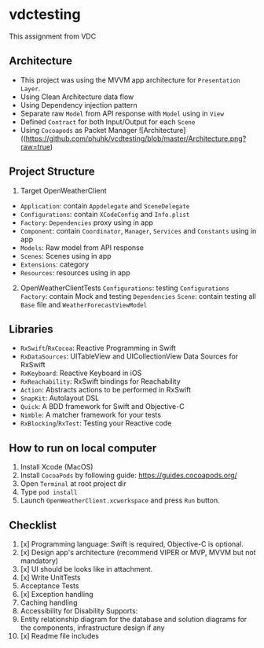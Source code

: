# vdctesting
This assignment from VDC

## Architecture
- This project was using the MVVM app architecture for `Presentation Layer`.
- Using Clean Architecture data flow
- Using Dependency injection pattern  
- Separate raw `Model` from API response with `Model` using in `View`
- Defined `Contract` for both Input/Output for each `Scene`
- Using `Cocoapods` as Packet Manager
![Architecture]((https://github.com/phuhk/vcdtesting/blob/master/Architecture.png?raw=true)

## Project Structure
1. Target OpenWeatherClient
- `Application`: contain `Appdelegate` and `SceneDelegate`
- `Configurations`: contain `XCodeConfig` and `Info.plist`
- `Factory`: `Dependencies` proxy using in app
- `Component`: contain `Coordinator`, `Manager`, `Services` and `Constants` using in app
- `Models`: Raw model from API response
- `Scenes`: Scenes using in app
- `Extensions`: category
- `Resources`: resources using in app

2. OpenWeatherClientTests
`Configurations`: testing `Configurations`
`Factory`: contain Mock and testing `Dependencies`
`Scene`: contain testing all `Base` file and `WeatherForecastViewModel`

## Libraries
- `RxSwift`/`RxCocoa`: Reactive Programming in Swift
- `RxDataSources`: UITableView and UICollectionView Data Sources for RxSwift
- `RxKeyboard`: Reactive Keyboard in iOS
- `RxReachability`: RxSwift bindings for Reachability
- `Action`: Abstracts actions to be performed in RxSwift
- `SnapKit`: Autolayout DSL
- `Quick`: A BDD framework for Swift and Objective-C
- `Nimble`: A matcher framework for your tests
- `RxBlocking`/`RxTest`: Testing your Reactive code


## How to run on local computer
1. Install Xcode (MacOS)
1. Install `CocoaPods` by following guide: https://guides.cocoapods.org/
2. Open `Terminal` at root project dir
3. Type `pod install`
4. Launch `OpenWeatherClient.xcworkspace` and press `Run` button.

## Checklist
1. [x] Programming language: Swift is required, Objective-C is optional.
2. [x] Design app's architecture (recommend VIPER or MVP, MVVM but not mandatory)
3. [x] UI should be looks like in attachment.
4. [x] Write UnitTests
5. Acceptance Tests
6. [x] Exception handling
7. Caching handling
8. Accessibility for Disability Supports:
9. Entity relationship diagram for the database and solution diagrams for the components, infrastructure design if any
10. [x] Readme file includes
 
